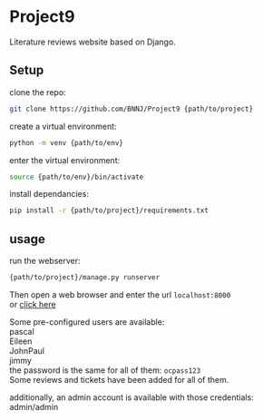 # Project9

Literature reviews website based on Django.

## Setup

clone the repo:
```sh
git clone https://github.com/BNNJ/Project9 {path/to/project}
```
create a virtual environment:
```sh
python -m venv {path/to/env}
```
enter the virtual environment:
```sh
source {path/to/env}/bin/activate
```
install dependancies:
```sh
pip install -r {path/to/project}/requirements.txt
```

## usage

run the webserver:
```sh
{path/to/project}/manage.py runserver
```

Then open a web browser and enter the url `localhost:8000`  
or [click here](http:localhost:8000)  

Some pre-configured users are available:  
pascal  
Eileen  
JohnPaul  
jimmy  
the password is the same for all of them: `ocpass123`  
Some reviews and tickets have been added for all of them.

additionally, an admin account is available with those credentials: admin/admin